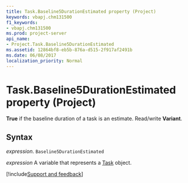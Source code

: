 ```yaml
---
title: Task.Baseline5DurationEstimated property (Project)
keywords: vbapj.chm131500
f1_keywords:
- vbapj.chm131500
ms.prod: project-server
api_name:
- Project.Task.Baseline5DurationEstimated
ms.assetid: 12864bf8-eb5b-876a-d515-2f917af2491b
ms.date: 06/08/2017
localization_priority: Normal
---
```



# Task.Baseline5DurationEstimated property (Project)

 **True** if the baseline duration of a task is an estimate. Read/write **Variant**.


## Syntax

_expression_. `Baseline5DurationEstimated`

_expression_ A variable that represents a [Task](./Project.Task.md) object.

[!include[Support and feedback](~/includes/feedback-boilerplate.md)]